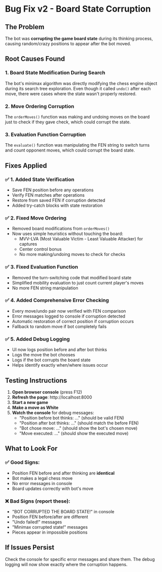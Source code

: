 # Bug Fix v2 - Board State Corruption

## The Problem
The bot was **corrupting the game board state** during its thinking process, causing random/crazy positions to appear after the bot moved.

## Root Causes Found

### 1. **Board State Modification During Search**
The bot's minimax algorithm was directly modifying the chess engine object during its search tree exploration. Even though it called `undo()` after each move, there were cases where the state wasn't properly restored.

### 2. **Move Ordering Corruption**
The `orderMoves()` function was making and undoing moves on the board just to check if they gave check, which could corrupt the state.

### 3. **Evaluation Function Corruption**
The `evaluate()` function was manipulating the FEN string to switch turns and count opponent moves, which could corrupt the board state.

## Fixes Applied

### ✅ 1. Added State Verification
- Save FEN position before any operations
- Verify FEN matches after operations
- Restore from saved FEN if corruption detected
- Added try-catch blocks with state restoration

### ✅ 2. Fixed Move Ordering
- Removed board modifications from `orderMoves()`
- Now uses simple heuristics without touching the board:
  - MVV-LVA (Most Valuable Victim - Least Valuable Attacker) for captures
  - Center control bonus
  - No more making/undoing moves to check for checks

### ✅ 3. Fixed Evaluation Function
- Removed the turn-switching code that modified board state
- Simplified mobility evaluation to just count current player's moves
- No more FEN string manipulation

### ✅ 4. Added Comprehensive Error Checking
- Every move/undo pair now verified with FEN comparison
- Error messages logged to console if corruption detected
- Automatic restoration of correct position if corruption occurs
- Fallback to random move if bot completely fails

### ✅ 5. Added Debug Logging
- UI now logs position before and after bot thinks
- Logs the move the bot chooses
- Logs if the bot corrupts the board state
- Helps identify exactly when/where issues occur

## Testing Instructions

1. **Open browser console** (press F12)
2. **Refresh the page**: http://localhost:8000
3. **Start a new game**
4. **Make a move as White**
5. **Watch the console** for debug messages:
   - "Position before bot thinks: ..." (should be valid FEN)
   - "Position after bot thinks: ..." (should match the before FEN)
   - "Bot chose move: ..." (should show the bot's chosen move)
   - "Move executed: ..." (should show the executed move)

## What to Look For

### ✅ Good Signs:
- Position FEN before and after thinking are **identical**
- Bot makes a legal chess move
- No error messages in console
- Board updates correctly with bot's move

### ❌ Bad Signs (report these):
- "BOT CORRUPTED THE BOARD STATE!" in console
- Position FEN before/after are different
- "Undo failed!" messages
- "Minimax corrupted state!" messages
- Pieces appear in impossible positions

## If Issues Persist

Check the console for specific error messages and share them. The debug logging will now show exactly where the corruption happens.

